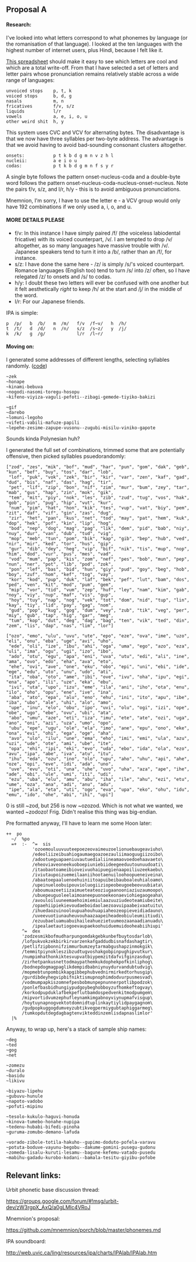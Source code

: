 ## Proposal A

#### Research:

I've looked into what letters correspond to what phonemes by language (or the romanisation of that language). I looked at the ten languages with the highest number of internet users, plus Hindi, because I felt like it.

[This spreadsheet](https://docs.google.com/spreadsheet/ccc?key=0AoF7JCDAQNZCdDZrNmJid0owRnRGUDRCR3NreXZ1cHc&usp=sharing) should make it easy to see which letters are cool and which are a total write-off. From that I have selected a set of letters and letter pairs whose pronunciation remains relatively stable across a wide range of languages:

    unvoiced stops    p, t, k
    voiced stops      b, d, g
    nasals            m, n
    fricatives        f/v, s/z
    liquids           l/r
    vowels            a, e, i, o, u
    other weird shit  h, y

This system uses CVC and VCV for alternating bytes. The disadvantage is that we now have three syllables per two-byte address. The advantage is that we avoid having to avoid bad-sounding consonant clusters altogether.

    onsets:           p t k b d g m n v z h l
    nucleii:          a e i o u
    codas:            p t k b d g m n f s y r

A single byte follows the pattern onset-nucleus-coda and a double-byte word follows the pattern onset-nucleus-coda-nucleus-onset-nucleus. Note the pairs f/v, s/z, and l/r, h/y - this is to avoid ambiguous pronunciations.

Mnemnion, I'm sorry, I have to use the letter e - a VCV group would only have 192 combinations if we only used a, i, o, and u.

#### MORE DETAILS PLEASE

- f/v: In this instance I have simply paired /f/ (the voiceless labiodental fricative) with its voiced counterpart, /v/. I am tempted to drop /v/ altogether, as so many languages have massive trouble with /v/. Japanese speakers tend to turn it into a /b/, rather than an /f/, for instance.
- s/z: I have done the same here - /z/ is simply /s/'s voiced counterpart. Romance languages (English too) tend to turn /s/ into /z/ often, so I have relegated /z/ to onsets and /s/ to codas.
- h/y: I doubt these two letters will ever be confused with one another but it felt aesthetically *right* to keep /h/ at the start and /j/ in the middle of the word.
- l/r: For our Japanese friends.

IPA is simple:

    p  /p/   b  /b/   m  /m/   f/v  /f~v/   h  /h/
    t  /t/   d  /d/   n  /n/   s/z  /s~z/   y  /j/
    k  /k/   g  /g/            l/r  /l~r/

#### Moving on:

I generated some addresses of different lengths, selecting syllables randomly. ([code](https://github.com/dclelland/scratch/blob/master/urbit-phonetics-a.rb))

    ~zek
    ~honape
    ~kinami-bebuva
    ~nogodi-nasomi-toregu-hosopu
    ~kifeno-viyiza-vaguli-pefoti--zibagi-gemede-tiyiko-bakizi

    ~gif
    ~darebo
    ~lomuni-legoho
    ~vifeti-vabili-mafuze-papili
    ~lepehe-zesime-zapupe-vusonu--zugubi-misilu-viniko-gapote

Sounds kinda Polynesian huh?

I generated the full set of combinations, trimmed some that are potentially offensive, then picked syllables psuedorandomly:

    ["zod", "zes", "mik", "bof", "mud", "har", "pun", "gom", "dak", "geb", "kun", "bef", "buy", "tos", "dar", "lob",
     "lof", "puk", "vok", "zek", "bir", "kir", "var", "zen", "kaf", "gad", "dud", "bis", "naf", "das", "hag", "tir",
     "pet", "lif", "zip", "bon", "nif", "zim", "mur", "bum", "zey", "tar", "mab", "gus", "hap", "zin", "mok", "gik",
     "tem", "mit", "piy", "nok", "les", "zib", "zud", "tug", "vos", "hak", "gob", "pin", "pug", "hip", "vut", "kur",
     "num", "pim", "hat", "hon", "kik", "tes", "vup", "vat", "biy", "pem", "zit", "daf", "vif", "gin", "zas", "dug",
     "zir", "het", "pan", "kus", "net", "tod", "may", "pat", "hem", "kuk", "dop", "hek", "pof", "kin", "lip", "hog",
     "bod", "nep", "dog", "mag", "pag", "lik", "dem", "pid", "bab", "niy", "nuy", "dur", "van", "dub", "tud", "vig",
     "mop", "meb", "tun", "pom", "bik", "kap", "gib", "bep", "hub", "ved", "nir", "mir", "ked", "tor", "hus", "gip",
     "gur", "dib", "dey", "heg", "vip", "bif", "nik", "tis", "mup", "nop", "him", "dod", "vur", "pus", "mes", "vad",
     "vod", "mum", "pap", "kis", "zom", "nef", "pes", "bob", "mun", "pep", "nun", "ner", "pot", "lib", "pod", "zok",
     "pon", "lef", "bas", "bid", "hun", "giy", "pud", "goy", "beg", "hob", "boy", "zuf", "hom", "kef", "tog", "vay",
     "kor", "kod", "pup", "duk", "laf", "bek", "pef", "lut", "bam", "dos", "ped", "ven", "kit", "mod", "pum", "gem",
     "mip", "vor", "tid", "vum", "zep", "huf", "ley", "nam", "kim", "gab", "noy", "viy", "nup", "maf", "vis", "gup",
     "hoy", "tuy", "nap", "nog", "vek", "tot", "dom", "nid", "tup", "lin", "kay", "tiy", "lid", "pay", "gag", "nom",
     "gud", "pop", "kug", "gog", "dum", "vey", "zub", "tik", "veg", "per", "miy", "gub", "tap", "hig", "gar", "meg",
     "tum", "kop", "dut", "deg", "dag", "bag", "ten", "vik", "ted", "din", "zem", "lis", "dap", "nas", "lim", "lor"]

    ["ozo", "emo", "ulu", "uvu", "ute", "epo", "eze", "ova", "ime", "uzo", "eli", "onu", "eba", "uge", "avi", "uho",
     "ede", "oli", "ize", "ibu", "ahi", "oga", "uma", "ego", "azo", "eza", "uli", "ima", "ogu", "ugi", "izo", "ibo",
     "ado", "otu", "egu", "apa", "eni", "uva", "utu", "edi", "ali", "ine", "ama", "ovo", "edo", "eha", "ava", "eto",
     "ehe", "ovi", "ave", "one", "eku", "obo", "epi", "uni", "ebi", "ide", "ege", "edu", "uto", "unu", "udo", "ati",
     "ita", "oba", "oto", "ame", "ibi", "ove", "ivu", "oha", "ipu", "egi", "ena", "apo", "ili", "uze", "eka", "ebu",
     "ivi", "uta", "upo", "izu", "eme", "ila", "ani", "iho", "ota", "enu", "ilo", "oho", "opu", "ene", "ive", "ina",
     "aba", "ato", "epa", "alu", "eno", "ehu", "ini", "ito", "apu", "ibe", "iba", "ubo", "ale", "uhi", "alo", "amo",
     "upe", "inu", "elo", "obu", "ipo", "uvi", "olu", "ogi", "izi", "ope", "obe", "ugo", "ebe", "ovu", "ubi", "ata",
     "abo", "umu", "aze", "eti", "iza", "imu", "ete", "ate", "ozi", "uga", "ano", "oni", "azi", "uza", "umo", "opo",
     "ubu", "epe", "ugu", "ole", "ela", "imo", "ane", "epu", "ono", "eke", "ona", "evi", "ohi", "ega", "oge", "aha",
     "avo", "ulo", "ilu", "une", "ema", "eho", "imi", "emi", "ula", "azu", "uzi", "ude", "ote", "ami", "ube", "ite",
     "opa", "ehi", "ipi", "eki", "evo", "uda", "ebo", "ida", "ola", "ezo", "avu", "ipa", "abe", "iva", "atu", "itu",
     "ihu", "eda", "ozu", "ino", "olo", "upu", "aho", "uhu", "api", "ahe", "oze", "opi", "eve", "idi", "ada", "uno",
     "uve", "evu", "oti", "una", "uhe", "uvo", "uha", "aza", "ape", "ihe", "ade", "obi", "ule", "umi", "iti", "udi",
     "ezu", "uba", "elu", "amu", "abu", "iha", "ile", "ahu", "ezi", "etu", "ume", "oza", "ana", "adi", "anu", "adu",
     "ipe", "ala", "eta", "uti", "ogo", "eva", "upa", "eko", "ohu", "idu", "emu", "ido", "ohe", "abi", "ihi", "upi"]

0 is still ~zod, but 256 is now ~ozozod. Which is not what we wanted, we wanted ~zodozo! Frig. Didn't realise this thing was big-endian.

Pre formatted anyway, I'll have to learn me some Hoon later:

    ++  po
      ~/  %po
      =+  :-  ^=  sis
              'ozoemouluuvuuteepoezeovaimeuzoelionuebaugeaviuho\
              /edeoliizeibuahiogaumaegoazoezauliimaoguugiizoibo\
              /adootueguapaeniuvautuedialiineamaovoedoehaavaeto\
              /eheoviaveoneekuoboepiuniebiideegeeduutounuudoati\
              /itaobaotoameibioveivuohaipuegienaapoiliuzeekaebu\
              /iviutaupoizuemeilaaniihootaenuiloohoopueneiveina\
              /abaatoepaaluenoehuiniitoapuibeibauboaleuhialoamo\
              /upeinueloobuipouvioluogiiziopeobeugoebeovuubiata\
              /aboumuazeetiizaimueteateoziugaanooniaziuzaumoopo\
              /ubuepeuguoleelaimoaneepuonoekeonaeviohiegaogeaha\
              /avouloiluuneemaehoimiemiulaazuuziudeoteamiubeite\
              /opaehiipiekievoudaeboidaolaezoavuipaabeivaatuitu\
              /ihuedaozuinooloupuahouhuapiaheozeopieveidiadauno\
              /uveevuotiunauheuvouhaazaapeiheadeobiuleumiitiudi\
              /ezuubaeluamuabuihaileahuezietuumeozaanaadianuadu\
              /ipealaetautiogoevaupaekoohuiduemuidooheabiihiupi'
          ^=  dex
          'zodzesmikbofmudharpungomdakgebkunbefbuytosdarlob\
          /lofpukvokzekbirkirvarzenkafgaddudbisnafdashagtir\
          /petlifzipbonnifzimmurbumzeytarmabgushapzinmokgik\
          /temmitpiynokleszibzudtugvoshakgobpinpughipvutkur\
          /numpimhathonkiktesvupvatbiypemzitdafvifginzasdug\
          /zirhetpankusnettodmaypathemkukdophekpofkinliphog\
          /bodnepdogmagpaglikdempidbabniynuydurvandubtudvig\
          /mopmebtunpombikkapgibbephubvednirmirkedtorhusgip\
          /gurdibdeyhegvipbifniktismupnophimdodvurpusmesvad\
          /vodmumpapkiszomnefpesbobmunpepnunnerpotlibpodzok\
          /ponlefbasbidhungiypudgoybeghobboyzufhomkeftogvay\
          /korkodpupduklafbekpeflutbamdospedvenkitmodpumgem\
          /mipvortidvumzephufleynamkimgabnoyviynupmafvisgup\
          /hoytuynapnogvektotdomnidtuplinkaytiylidpaygagnom\
          /gudpopkuggogdumveyzubtikvegpermiygubtaphiggarmeg\
          /tumkopdutdegdagbagtenvikteddinzemlisdapnaslimlor'
      |%

Anyway, to wrap up, here's a stack of sample ship names:

    ~deg
    ~ted
    ~gog
    ~net

    ~zomezu
    ~duralo
    ~basidu
    ~likivu

    ~biyazu-lipehu
    ~gubuvu-hunule
    ~napoto-vadobo
    ~pofuti-mipinu

    ~tesolo-kukulo-haguvi-honuda
    ~kinova-tumebo-honahe-nupipa
    ~tedenu-hubabi-bifedi-pinoha
    ~guruma-zomubo-demano-lafuda

    ~vorado-zibole-totila-hakuho--gupimo-doduto-pofela-varavu
    ~potuta-boduve-vayunu-begobu--dakume-gomini-pusegu-gudonu
    ~zomeda-lisalu-kuruti-lesamu--bagune-kefemu-vatado-pusedu
    ~mabihu-gadadu-kurobo-kodani--bamala-tesitu-giyibu-pofobe

## Relevant links:

Urbit phonetic base discussion thread:

https://groups.google.com/forum/#!msg/urbit-dev/zW3rgpX_AxQ/a0gLMIc4VRoJ

Mnemnion's proposal:

https://github.com/mnemnion/porch/blob/master/phonemes.md

IPA soundboard:

http://web.uvic.ca/ling/resources/ipa/charts/IPAlab/IPAlab.htm

